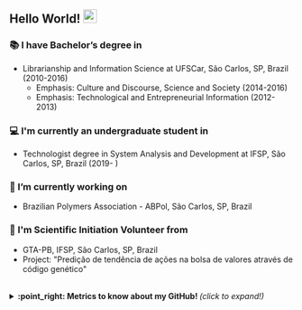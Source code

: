 ## Hello World! <img src="https://github.com/TheDudeThatCode/TheDudeThatCode/blob/master/Assets/Earth.gif" width="24px">


### :books: I have Bachelor’s degree in
- Librarianship and Information Science at UFSCar, São Carlos, SP, Brazil (2010-2016)
  - Emphasis: Culture and Discourse, Science and Society (2014-2016)
  - Emphasis: Technological and Entrepreneurial Information (2012-2013)
 

### :computer: I'm currently an undergraduate student in
- Technologist degree in System Analysis and Development at IFSP, São Carlos, SP, Brazil (2019-  )
 

 
### :briefcase: I’m currently working on 
- Brazilian Polymers Association - ABPol, São Carlos, SP, Brazil


 
### :mag_right: I'm Scientific Initiation Volunteer from 
- GTA-PB, IFSP, São Carlos, SP, Brazil
- Project: "Predição de tendência de ações na bolsa de valores através de código genético"

 <br>


<details>
  <summary> <b> :point_right: Metrics to know about my GitHub! </b> <i>(click to expand!)</i> </summary>
  
  <br>
  
  [![Github Stats By Charles](https://github-readme-stats.vercel.app/api?username=souzafcharles&show_icons=true&title_color=0076e3&icon_color=0076e3&text_color=9f9f9f&bg_color=151515)](https://github.com/souzafcharles/github-readme-stats)
 ---
 <a href="https://github.com/souzafcharles"><img src="https://github-readme-stats.vercel.app/api/top-langs/?username=souzafcharles&layout=compact&theme=dark"/></a> 

</details>


